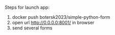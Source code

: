 Steps for launch app:
1. docker push botersk2023/simple-python-form
2. open url http://0.0.0.0:8001/ in browser
3. send several forms
